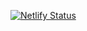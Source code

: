 [![Netlify Status](https://api.netlify.com/api/v1/badges/30de6dc4-6306-4211-b674-9b82fcbbe560/deploy-status)](https://app.netlify.com/sites/vintage-rookie/deploys)
